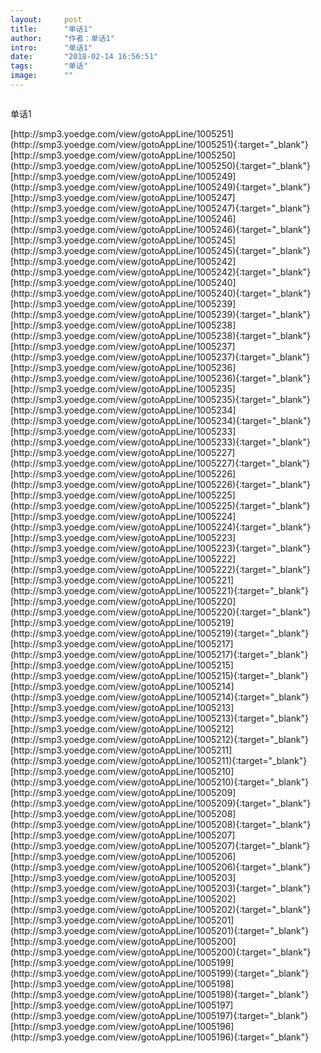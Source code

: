 ```yaml
---
layout:     post
title:      "单话1"
author:     "作者：单话1"
intro:      "单话1"
date:       "2018-02-14 16:56:51"
tags:       "单话"
image:      ""
---
```

<div style="text-align: center">
<p><img src=""/></p>
</div>
<p class="post-meta">
<span>单话1</span>
</p>
[http://smp3.yoedge.com/view/gotoAppLine/1005251](http://smp3.yoedge.com/view/gotoAppLine/1005251){:target="_blank"}
[http://smp3.yoedge.com/view/gotoAppLine/1005250](http://smp3.yoedge.com/view/gotoAppLine/1005250){:target="_blank"}
[http://smp3.yoedge.com/view/gotoAppLine/1005249](http://smp3.yoedge.com/view/gotoAppLine/1005249){:target="_blank"}
[http://smp3.yoedge.com/view/gotoAppLine/1005247](http://smp3.yoedge.com/view/gotoAppLine/1005247){:target="_blank"}
[http://smp3.yoedge.com/view/gotoAppLine/1005246](http://smp3.yoedge.com/view/gotoAppLine/1005246){:target="_blank"}
[http://smp3.yoedge.com/view/gotoAppLine/1005245](http://smp3.yoedge.com/view/gotoAppLine/1005245){:target="_blank"}
[http://smp3.yoedge.com/view/gotoAppLine/1005242](http://smp3.yoedge.com/view/gotoAppLine/1005242){:target="_blank"}
[http://smp3.yoedge.com/view/gotoAppLine/1005240](http://smp3.yoedge.com/view/gotoAppLine/1005240){:target="_blank"}
[http://smp3.yoedge.com/view/gotoAppLine/1005239](http://smp3.yoedge.com/view/gotoAppLine/1005239){:target="_blank"}
[http://smp3.yoedge.com/view/gotoAppLine/1005238](http://smp3.yoedge.com/view/gotoAppLine/1005238){:target="_blank"}
[http://smp3.yoedge.com/view/gotoAppLine/1005237](http://smp3.yoedge.com/view/gotoAppLine/1005237){:target="_blank"}
[http://smp3.yoedge.com/view/gotoAppLine/1005236](http://smp3.yoedge.com/view/gotoAppLine/1005236){:target="_blank"}
[http://smp3.yoedge.com/view/gotoAppLine/1005235](http://smp3.yoedge.com/view/gotoAppLine/1005235){:target="_blank"}
[http://smp3.yoedge.com/view/gotoAppLine/1005234](http://smp3.yoedge.com/view/gotoAppLine/1005234){:target="_blank"}
[http://smp3.yoedge.com/view/gotoAppLine/1005233](http://smp3.yoedge.com/view/gotoAppLine/1005233){:target="_blank"}
[http://smp3.yoedge.com/view/gotoAppLine/1005227](http://smp3.yoedge.com/view/gotoAppLine/1005227){:target="_blank"}
[http://smp3.yoedge.com/view/gotoAppLine/1005226](http://smp3.yoedge.com/view/gotoAppLine/1005226){:target="_blank"}
[http://smp3.yoedge.com/view/gotoAppLine/1005225](http://smp3.yoedge.com/view/gotoAppLine/1005225){:target="_blank"}
[http://smp3.yoedge.com/view/gotoAppLine/1005224](http://smp3.yoedge.com/view/gotoAppLine/1005224){:target="_blank"}
[http://smp3.yoedge.com/view/gotoAppLine/1005223](http://smp3.yoedge.com/view/gotoAppLine/1005223){:target="_blank"}
[http://smp3.yoedge.com/view/gotoAppLine/1005222](http://smp3.yoedge.com/view/gotoAppLine/1005222){:target="_blank"}
[http://smp3.yoedge.com/view/gotoAppLine/1005221](http://smp3.yoedge.com/view/gotoAppLine/1005221){:target="_blank"}
[http://smp3.yoedge.com/view/gotoAppLine/1005220](http://smp3.yoedge.com/view/gotoAppLine/1005220){:target="_blank"}
[http://smp3.yoedge.com/view/gotoAppLine/1005219](http://smp3.yoedge.com/view/gotoAppLine/1005219){:target="_blank"}
[http://smp3.yoedge.com/view/gotoAppLine/1005217](http://smp3.yoedge.com/view/gotoAppLine/1005217){:target="_blank"}
[http://smp3.yoedge.com/view/gotoAppLine/1005215](http://smp3.yoedge.com/view/gotoAppLine/1005215){:target="_blank"}
[http://smp3.yoedge.com/view/gotoAppLine/1005214](http://smp3.yoedge.com/view/gotoAppLine/1005214){:target="_blank"}
[http://smp3.yoedge.com/view/gotoAppLine/1005213](http://smp3.yoedge.com/view/gotoAppLine/1005213){:target="_blank"}
[http://smp3.yoedge.com/view/gotoAppLine/1005212](http://smp3.yoedge.com/view/gotoAppLine/1005212){:target="_blank"}
[http://smp3.yoedge.com/view/gotoAppLine/1005211](http://smp3.yoedge.com/view/gotoAppLine/1005211){:target="_blank"}
[http://smp3.yoedge.com/view/gotoAppLine/1005210](http://smp3.yoedge.com/view/gotoAppLine/1005210){:target="_blank"}
[http://smp3.yoedge.com/view/gotoAppLine/1005209](http://smp3.yoedge.com/view/gotoAppLine/1005209){:target="_blank"}
[http://smp3.yoedge.com/view/gotoAppLine/1005208](http://smp3.yoedge.com/view/gotoAppLine/1005208){:target="_blank"}
[http://smp3.yoedge.com/view/gotoAppLine/1005207](http://smp3.yoedge.com/view/gotoAppLine/1005207){:target="_blank"}
[http://smp3.yoedge.com/view/gotoAppLine/1005206](http://smp3.yoedge.com/view/gotoAppLine/1005206){:target="_blank"}
[http://smp3.yoedge.com/view/gotoAppLine/1005203](http://smp3.yoedge.com/view/gotoAppLine/1005203){:target="_blank"}
[http://smp3.yoedge.com/view/gotoAppLine/1005202](http://smp3.yoedge.com/view/gotoAppLine/1005202){:target="_blank"}
[http://smp3.yoedge.com/view/gotoAppLine/1005201](http://smp3.yoedge.com/view/gotoAppLine/1005201){:target="_blank"}
[http://smp3.yoedge.com/view/gotoAppLine/1005200](http://smp3.yoedge.com/view/gotoAppLine/1005200){:target="_blank"}
[http://smp3.yoedge.com/view/gotoAppLine/1005199](http://smp3.yoedge.com/view/gotoAppLine/1005199){:target="_blank"}
[http://smp3.yoedge.com/view/gotoAppLine/1005198](http://smp3.yoedge.com/view/gotoAppLine/1005198){:target="_blank"}
[http://smp3.yoedge.com/view/gotoAppLine/1005197](http://smp3.yoedge.com/view/gotoAppLine/1005197){:target="_blank"}
[http://smp3.yoedge.com/view/gotoAppLine/1005196](http://smp3.yoedge.com/view/gotoAppLine/1005196){:target="_blank"}


